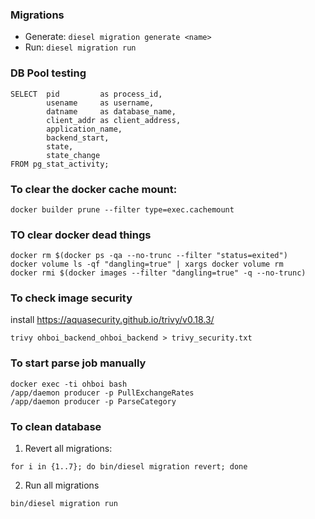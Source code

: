 ### Migrations
 - Generate: `diesel migration generate <name>`
 - Run: `diesel migration run`
 
### DB Pool testing
```
SELECT  pid         as process_id,
        usename     as username,
        datname     as database_name,
        client_addr as client_address,
        application_name,
        backend_start,
        state,
        state_change
FROM pg_stat_activity;
```

### To clear the docker cache mount:
```
docker builder prune --filter type=exec.cachemount
```

### TO clear docker dead things
```
docker rm $(docker ps -qa --no-trunc --filter "status=exited")
docker volume ls -qf "dangling=true" | xargs docker volume rm
docker rmi $(docker images --filter "dangling=true" -q --no-trunc)
```

### To check image security
install https://aquasecurity.github.io/trivy/v0.18.3/
```
trivy ohboi_backend_ohboi_backend > trivy_security.txt
```

### To start parse job manually
```
docker exec -ti ohboi bash
/app/daemon producer -p PullExchangeRates
/app/daemon producer -p ParseCategory
```

### To clean database
1) Revert all migrations:
```
for i in {1..7}; do bin/diesel migration revert; done
```
2) Run all migrations
```
bin/diesel migration run
```